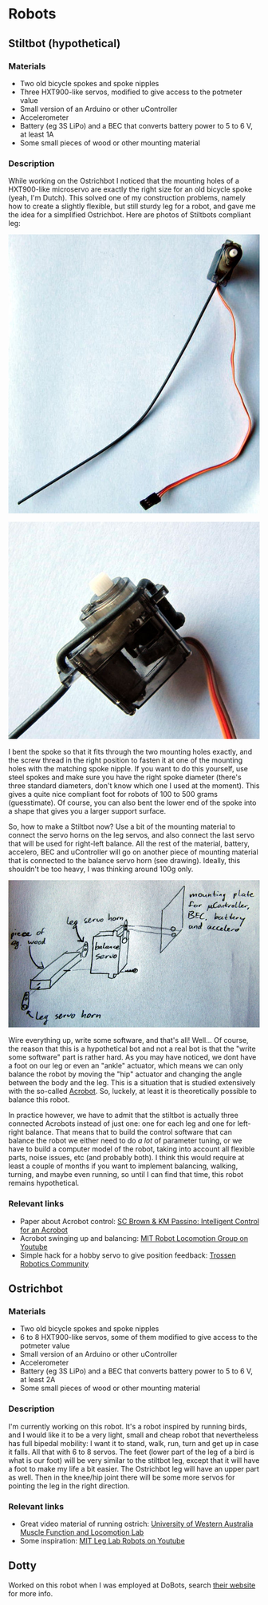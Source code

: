 # Robots

## Stiltbot (hypothetical)

### Materials
* Two old bicycle spokes and spoke nipples
* Three HXT900-like servos, modified to give access to the potmeter value
* Small version of an Arduino or other uController
* Accelerometer
* Battery (eg 3S LiPo) and a BEC that converts battery power to 5 to 6 V, at least 1A
* Some small pieces of wood or other mounting material

### Description

While working on the Ostrichbot I noticed that the mounting holes of a HXT900-like microservo are exactly the right size for an old bicycle spoke (yeah, I'm Dutch). This solved one of my construction problems, namely how to create a slightly flexible, but still sturdy leg for a robot, and gave me the idea for a simplified Ostrichbot. Here are photos of Stiltbots compliant leg:

<p><img class="normalimage" src="leg.jpg" alt="Stiltbot leg" title="Stiltbot leg"></p>

<p><img class="normalimage" src="knee.jpg" alt="Mounting of spoke to servo" title="Mounting of spoke to servo"></p>

I bent the spoke so that it fits through the two mounting holes exactly, and the screw thread in the right position to fasten it at one of the mounting holes with the matching spoke nipple. If you want to do this yourself, use steel spokes and make sure you have the right spoke diameter (there's three standard diameters, don't know which one I used at the moment). This gives a quite nice compliant foot for robots of 100 to 500 grams (guesstimate). Of course, you can also bent the lower end of the spoke into a shape that gives you a larger support surface.

So, how to make a Stiltbot now? Use a bit of the mounting material to connect the servo horns on the leg servos, and also connect the last servo that will be used for right-left balance. All the rest of the material, battery, accelero, BEC and uController will go on another piece of mounting material that is connected to the balance servo horn (see drawing). Ideally, this shouldn't be too heavy, I was thinking around 100g only.

<p><img class="normalimage" src="stiltbot_frame.jpg" alt="Drawing of Stiltbot construction" title="Drawing of Stiltbot construction"></p>

Wire everything up, write some software, and that's all! Well... Of course, the reason that this is a hypothetical bot and not a real bot is that the "write some software" part is rather hard. As you may have noticed, we dont have a foot on our leg or even an "ankle" actuator, which means we can only balance the robot by moving the "hip" actuator and changing the angle between the body and the leg. This is a situation that is studied extensively with the so-called [Acrobot](http://www.cc.gatech.edu/projects/acrobot/). So, luckely, at least it is theoretically possible to balance this robot. 

In practice however, we have to admit that the stiltbot is actually three connected Acrobots instead of just one: one for each leg and one for left-right balance. That means that to build the control software that can balance the robot we either need to do _a lot_ of parameter tuning, or we have to build a computer model of the robot, taking into account all flexible parts, noise issues, etc (and probably both). I think this would require at least a couple of months if you want to implement balancing, walking, turning, and maybe even running, so until I can find that time, this robot remains hypothetical.

### Relevant links
* Paper about Acrobot control: [SC Brown & KM Passino: Intelligent Control for an Acrobot](http://www2.ece.ohio-state.edu/~passino/PapersToPost/acrobot-JIRSTA.pdf)
* Acrobot swinging up and balancing: [MIT Robot Locomotion Group on Youtube](https://www.youtube.com/watch?v=FeCwtvrD76I)
* Simple hack for a hobby servo to give position feedback: [Trossen Robotics Community](http://forums.trossenrobotics.com/tutorials/how-to-diy-128/get-position-feedback-from-a-standard-hobby-servo-3279/)

## Ostrichbot

### Materials
* Two old bicycle spokes and spoke nipples
* 6 to 8 HXT900-like servos, some of them modified to give access to the potmeter value
* Small version of an Arduino or other uController
* Accelerometer
* Battery (eg 3S LiPo) and a BEC that converts battery power to 5 to 6 V, at least 2A
* Some small pieces of wood or other mounting material

### Description

I'm currently working on this robot. It's a robot inspired by running birds, and I would like it to be a very light, small and cheap robot that nevertheless has full bipedal mobility: I want it to stand, walk, run, turn and get up in case it falls. All that with 6 to 8 servos. The feet (lower part of the leg of a bird is what is our foot) will be very similar to the stiltbot leg, except that it will have a foot to make my life a bit easier. The Ostrichbot leg will have an upper part as well. Then in the knee/hip joint there will be some more servos for pointing the leg in the right direction.

### Relevant links
* Great video material of running ostrich: [University of Western Australia Muscle Function and Locomotion Lab](http://mfll-uwa.jonasrubenson.com/Comparative.html)
* Some inspiration: [MIT Leg Lab Robots on Youtube](https://www.youtube.com/watch?v=vHjVV7AWaGM)

## Dotty

Worked on this robot when I was employed at DoBots, search [their website](http://www.dobots.nl) for more info.
